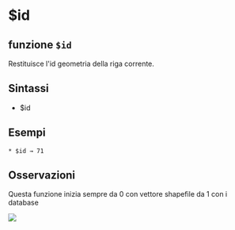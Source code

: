 # $id

## funzione `$id`

Restituisce l'id geometria della riga corrente.

## Sintassi

* $id

## Esempi

```text
* $id → 71
```

## Osservazioni

Questa funzione inizia sempre da 0 con vettore shapefile da 1 con i database

![](https://github.com/pigreco/HfcQGIS/tree/852bbb62a0d5b7739914d4de0ea5b1ebbb5d81d1/img/record_e_attributi/$id1.png)

